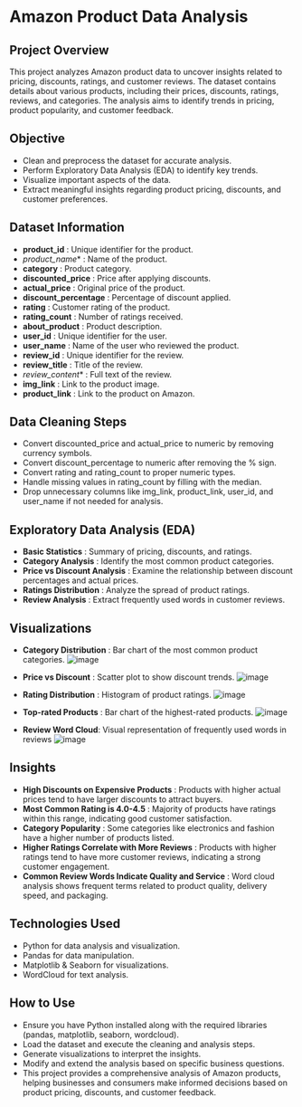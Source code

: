 # Amazon Product Data Analysis
## Project Overview
This project analyzes Amazon product data to uncover insights related to pricing, discounts, ratings, and customer reviews. The dataset contains details about various products, including their prices, discounts, ratings, reviews, and categories. The analysis aims to identify trends in pricing, product popularity, and customer feedback.

## Objective
- Clean and preprocess the dataset for accurate analysis.
- Perform Exploratory Data Analysis (EDA) to identify key trends.
- Visualize important aspects of the data.
- Extract meaningful insights regarding product pricing, discounts, and customer preferences.

## Dataset Information
- **product_id** : Unique identifier for the product.
- *product_name** : Name of the product.
- **category** : Product category.
- **discounted_price**  : Price after applying discounts.
- **actual_price** : Original price of the product.
- **discount_percentage** : Percentage of discount applied.
- **rating** : Customer rating of the product.
- **rating_count** : Number of ratings received.
- **about_product** : Product description.
- **user_id** : Unique identifier for the user.
- **user_name** : Name of the user who reviewed the product.
- **review_id** : Unique identifier for the review.
-  **review_title** : Title of the review.
-  *review_content** : Full text of the review.
- **img_link** : Link to the product image.
- **product_link** : Link to the product on Amazon.

## Data Cleaning Steps
- Convert discounted_price and actual_price to numeric by removing currency symbols.
- Convert discount_percentage to numeric after removing the % sign.
- Convert rating and rating_count to proper numeric types.
- Handle missing values in rating_count by filling with the median.
- Drop unnecessary columns like img_link, product_link, user_id, and user_name if not needed for analysis.
## Exploratory Data Analysis (EDA)
- **Basic Statistics** : Summary of pricing, discounts, and ratings.
- **Category Analysis** : Identify the most common product categories.
- **Price vs Discount Analysis** : Examine the relationship between discount percentages and actual prices.
- **Ratings Distribution** : Analyze the spread of product ratings.
- **Review Analysis** : Extract frequently used words in customer reviews.

## Visualizations
- **Category Distribution** : Bar chart of the most common product categories.
![image](https://github.com/user-attachments/assets/a1542987-0e08-4085-ae25-abca2a025ade)

- **Price vs Discount** : Scatter plot to show discount trends.
![image](https://github.com/user-attachments/assets/9f733c7e-d9a8-406f-aa33-38a64029e28d)

- **Rating Distribution** : Histogram of product ratings.
![image](https://github.com/user-attachments/assets/eac9f901-bd97-4f7e-9786-9172aef62257)

- **Top-rated Products** : Bar chart of the highest-rated products.
![image](https://github.com/user-attachments/assets/dda75dff-77a4-4b9a-86b6-51c087190a87)

- **Review Word Cloud**: Visual representation of frequently used words in reviews
![image](https://github.com/user-attachments/assets/fce44c4b-dbd6-4194-89b3-6463843fa78b)

## Insights

- **High Discounts on Expensive Products** : Products with higher actual prices tend to have larger discounts to attract buyers.
- **Most Common Rating is 4.0-4.5** : Majority of products have ratings within this range, indicating good customer satisfaction.
- **Category Popularity** : Some categories like electronics and fashion have a higher number of products listed.
- **Higher Ratings Correlate with More Reviews** : Products with higher ratings tend to have more customer reviews, indicating a strong customer engagement.
- **Common Review Words Indicate Quality and Service** : Word cloud analysis shows frequent terms related to product quality, delivery speed, and packaging.

## Technologies Used

- Python for data analysis and visualization.
- Pandas for data manipulation.
- Matplotlib & Seaborn for visualizations.
- WordCloud for text analysis.


## How to Use

- Ensure you have Python installed along with the required libraries (pandas, matplotlib, seaborn, wordcloud).
- Load the dataset and execute the cleaning and analysis steps.
- Generate visualizations to interpret the insights.
- Modify and extend the analysis based on specific business questions.
- This project provides a comprehensive analysis of Amazon products, helping businesses and consumers make informed decisions based on product pricing, discounts, and customer feedback.


